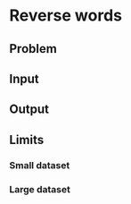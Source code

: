 Reverse words
===========

## Problem

## Input

## Output

## Limits

### Small dataset

### Large dataset

